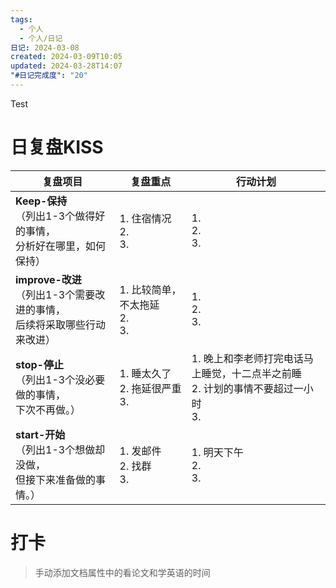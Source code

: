```yaml
---
tags:
  - 个人
  - 个人/日记
日记: 2024-03-08
created: 2024-03-09T10:05
updated: 2024-03-28T14:07
"#日记完成度": "20"
---
```

Test

# 日复盘KISS
| **复盘项目**                                             | **复盘重点**                   | **行动计划**                                            |
| ---------------------------------------------------- | -------------------------- | --------------------------------------------------- |
| **Keep-保持**<br>（列出1-3个做得好的事情，<br>   分析好在哪里，如何保持）     | 1.  住宿情况<br>2. <br>3.      | 1.  <br>2. <br>3.                                   |
| **improve-改进**<br>（列出1-3个需要改进的事情，<br>  后续将采取哪些行动来改进） | 1.  比较简单，不太拖延<br>2. <br>3. | 1.  <br>2. <br>3.                                   |
| **stop-停止**<br>（列出1-3个没必要做的事情，<br>下次不再做。）            | 1.  睡太久了<br>2. 拖延很严重<br>3. | 1.  晚上和李老师打完电话马上睡觉，十二点半之前睡<br>2. 计划的事情不要超过一小时<br>3. |
| **start-开始**<br>（列出1-3个想做却没做，<br>但接下来准备做的事情。）        | 1.  发邮件<br>2. 找群<br>3.     | 1.  明天下午<br>2. <br>3.                               |


# 打卡
> 手动添加文档属性中的看论文和学英语的时间


